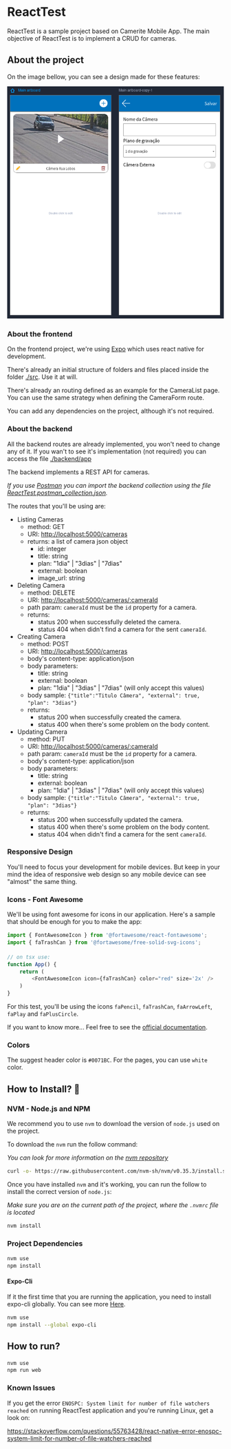 # ReactTest

ReactTest is a sample project based on Camerite Mobile App.
The main objective of ReactTest is to implement a CRUD for cameras.

## About the project

On the image bellow, you can see a design made for these features:

![App Layout Sample](./sample.png)

### About the frontend

On the frontend project, we're using [Expo](https://expo.dev) which uses react native for development.

There's already an initial structure of folders and files placed inside the folder [./src](./src).
Use it at will.

There's already an routing defined as an example for the CameraList page.
You can use the same strategy when defining the CameraForm route.

You can add any dependencies on the project, although it's not required.

### About the backend

All the backend routes are already implemented, you won't need to change any of it.
If you wan't to see it's implementation (not required) you can access the file [./backend/app](./backend/app.ts)

The backend implements a REST API for cameras.

_If you use [Postman](https://www.postman.com) you can import the backend collection using the file [ReactTest.postman_collection.json](./ReactTest.postman_collection.json)._

The routes that you'll be using are:

- Listing Cameras
  - method: GET
  - URI: <http://localhost:5000/cameras>
  - returns: a list of camera json object
    - id: integer
    - title: string
    - plan: "1dia" | "3dias" | "7dias"
    - external: boolean
    - image_url: string
- Deleting Camera
  - method: DELETE
  - URI: <http://localhost:5000/cameras/:cameraId>
  - path param: `cameraId` must be the `id` property for a camera.
  - returns:
    - status 200 when successfully deleted the camera.
    - status 404 when didn't find a camera for the sent `cameraId`.
- Creating Camera
  - method: POST
  - URI: <http://localhost:5000/cameras>
  - body's content-type: application/json
  - body parameters:
    - title: string
    - external: boolean
    - plan: "1dia" | "3dias" | "7dias" (will only accept this values)
  - body sample: `{"title":"Titulo Câmera", "external": true, "plan": "3dias"}`
  - returns:
    - status 200 when successfully created the camera.
    - status 400 when there's some problem on the body content.
- Updating Camera
  - method: PUT
  - URI: <http://localhost:5000/cameras/:cameraId>
  - path param: `cameraId` must be the `id` property for a camera.
  - body's content-type: application/json
  - body parameters:
    - title: string
    - external: boolean
    - plan: "1dia" | "3dias" | "7dias" (will only accept this values)
  - body sample: `{"title":"Titulo Câmera", "external": true, "plan": "3dias"}`
  - returns:
    - status 200 when successfully updated the camera.
    - status 400 when there's some problem on the body content.
    - status 404 when didn't find a camera for the sent `cameraId`.

### Responsive Design

You'll need to focus your development for mobile devices.
But keep in your mind the idea of responsive web design so any mobile device can see "almost" the same thing.

### Icons - Font Awesome

We'll be using font awesome for icons in our application.
Here's a sample that should be enough for you to make the app:

```typescript
import { FontAwesomeIcon } from '@fortawesome/react-fontawesome';
import { faTrashCan } from '@fortawesome/free-solid-svg-icons';

// on tsx use:
function App() {
    return (
        <FontAwesomeIcon icon={faTrashCan} color="red" size='2x' />
    )
}
```

For this test, you'll be using the icons `faPencil`, `faTrashCan`, `faArrowLeft`, `faPlay` and `faPlusCircle`.

If you want to know more... Feel free to see the [official documentation](https://fontawesome.com/v6/docs/web/use-with/react/).

### Colors

The suggest header color is `#0071BC`.
For the pages, you can use `white` color.

## How to Install? 🤘

### NVM - Node.js and NPM

We recommend you to use `nvm` to download the version of `node.js` used on the project.

To download the `nvm` run the follow command:

_You can look for more information on the [nvm repository](https://github.com/nvm-sh/nvm)_

```bash
curl -o- https://raw.githubusercontent.com/nvm-sh/nvm/v0.35.3/install.sh | bash
```

Once you have installed `nvm` and it's working, you can run the follow to install the correct version of `node.js`:

_Make sure you are on the current path of the project, where the `.nvmrc` file is located_

```bash
nvm install
```

### Project Dependencies

```bash
nvm use
npm install
```

#### Expo-Cli

If it the first time that you are running the application, you need to install expo-cli globally. You can see more [Here](https://docs.expo.dev).

```bash
nvm use
npm install --global expo-cli
```

## How to run?

```bash
nvm use
npm run web
```

### Known Issues

If you get the error `ENOSPC: System limit for number of file watchers reached` on running ReactTest application and you're running Linux, get a look on:

<https://stackoverflow.com/questions/55763428/react-native-error-enospc-system-limit-for-number-of-file-watchers-reached>
